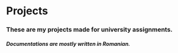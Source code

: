 # Projects

### These are my projects made for university assignments. 
##### Documentations are mostly written in Romanian.
